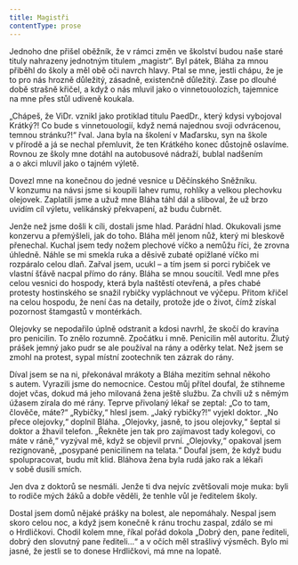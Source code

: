 ```yaml
---
title: Magistři
contentType: prose
---
```


  

Jednoho dne přišel oběžník, že v rámci změn ve školství budou naše staré tituly nahrazeny jednotným titulem „magistr“. Byl pátek, Bláha za mnou přiběhl do školy a měl obě oči navrch hlavy. Ptal se mne, jestli chápu, že je to pro nás hrozně důležitý, zásadně, existenčně důležitý. Zase po dlouhé době strašně křičel, a když o nás mluvil jako o vinnetouolozích, tajemnice na mne přes stůl udiveně koukala.

„Chápeš, že ViDr. vznikl jako protiklad titulu PaedDr., který kdysi vybojoval Krátký?! Co bude s vinnetouologií, když nemá najednou svoji odvrácenou, temnou stránku?!“ řval. Jana byla na školení v Ma­ďarsku, syn na škole v přírodě a já se nechal přemluvit, že ten Krátkého konec důstojně oslavíme. Rovnou ze školy mne dotáhl na autobusové nádraží, bublal nadšením a o akci mluvil jako o tajném výletě.

Dovezl mne na konečnou do jedné vesnice u Děčínského Sněž­níku. V konzumu na návsi jsme si koupili lahev rumu, rohlíky a velkou plechovku olejovek. Zaplatili jsme a užuž mne Bláha táhl dál a sliboval, že už brzo uvidím cíl výletu, velikánský překvapení, až budu čubrnět.

Jenže než jsme došli k cíli, dostali jsme hlad. Parádní hlad. Okukovali jsme konzervu a přemýšleli, jak do toho. Bláha měl jenom nůž, který mi bleskově přenechal. Kuchal jsem tedy nožem plechové víčko a nemůžu říci, že zrovna úhledně. Náhle se mi smekla ruka a děsivě zubaté opižlané víčko mi rozpáralo celou dlaň. Zařval jsem, ucukl – a tím jsem si porci rybiček ve vlastní šťávě nacpal přímo do rány. Bláha se mnou soucítil. Vedl mne přes celou vesnici do hospody, která byla naštěstí otevřená, a přes chabé protesty hostinského se snažil rybičky vypláchnout ve výčepu. Přitom křičel na celou hospodu, že není čas na detaily, protože jde o život, čímž získal pozornost štamgastů v montérkách.

Olejovky se nepodařilo úplně odstranit a kdosi navrhl, že skočí do kravína pro penicilin. To znělo rozumně. Zpočátku i mně. Penicilin měl autoritu. Žlutý prášek jemný jako pudr se ale používal na rány a oděrky telat. Než jsem se zmohl na protest, sypal místní zootechnik ten zázrak do rány.

Díval jsem se na ni, překonával mrákoty a Bláha mezitím sehnal někoho s autem. Vyrazili jsme do nemocnice. Cestou můj přítel doufal, že stihneme dojet včas, dokud má jeho milovaná žena ještě službu. Za chvíli už s němým úžasem zírala do mé rány. Teprve přivolaný lékař se zeptal: „Co to tam, člověče, máte?“ „Rybičky,“ hlesl jsem. „Jaký rybičky?!“ vyjekl doktor. „No přece olejovky,“ doplnil Bláha. „Olejovky, jasně, to jsou olejovky,“ šeptal si doktor a žhavil telefon. „Řekněte jen tak pro zajímavost tady kolegovi, co máte v ráně,“ vyzýval mě, když se objevil první. „Olejovky,“ opakoval jsem rezignovaně, „posypané penicilinem na telata.“ Doufal jsem, že když budu spolupracovat, budu mít klid. Bláhova žena byla rudá jako rak a lékaři v sobě dusili smích.

Jen dva z doktorů se nesmáli. Jenže ti dva nejvíc zvětšovali moje muka: byli to rodiče mých žáků a dobře věděli, že tenhle vůl je ředitelem školy.

Dostal jsem domů nějaké prášky na bolest, ale nepomáhaly. Nespal jsem skoro celou noc, a když jsem konečně k ránu trochu zaspal, zdálo se mi o Hrdličkovi. Chodil kolem mne, říkal pořád dokola „Dobrý den, pane řediteli, dobrý den slovutný pane řediteli…“ a v očích měl strašlivý výsměch. Bylo mi jasné, že jestli se to donese Hrdličkovi, má mne na lopatě.
